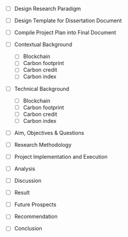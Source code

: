 
- [ ] Design Research Paradigm
- [ ] Design Template for Dissertation Document
- [ ] Compile Project Plan into Final Document
- [ ] Contextual Background
	- [ ] Blockchain
	- [ ] Carbon footprint
	- [ ] Carbon credit
	- [ ] Carbon index
- [ ] Technical Background
	- [ ] Blockchain
	- [ ] Carbon footprint
	- [ ] Carbon credit
	- [ ] Carbon index
- [ ] Aim, Objectives & Questions
- [ ] Research Methodology
- [ ] Project Implementation and Execution
- [ ] Analysis
- [ ] Discussion
- [ ] Result 
- [ ] Future Prospects
- [ ] Recommendation
- [ ] Conclusion

